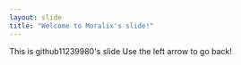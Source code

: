 ```yaml
---
layout: slide
title: "Welcome to Moralix's slide!"
---
```

This is github11239980's slide
Use the left arrow to go back!
